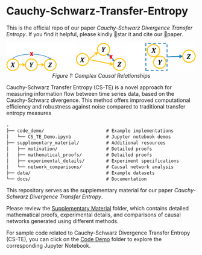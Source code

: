 # Cauchy-Schwarz-Transfer-Entropy
This is the official repo of our paper *Cauchy-Schwarz Divergence Transfer Entropy*. If you find it helpful, please kindly 🌟star it and cite our 📜paper.


<p align="center">
  <img src="Complex Causal Relationships.png" width="800" alt="CS-TE Overview"/>
  <br>
  <em>Figure 1: Complex Causal Relationships</em>
</p>

Cauchy-Schwarz Transfer Entropy (CS-TE) is a novel approach for measuring information flow between time series data, based on the Cauchy-Schwarz divergence. This method offers improved computational efficiency and robustness against noise compared to traditional transfer entropy measures

```
.
├── code_demo/                       # Example implementations
│   └── CS_TE_Demo.ipynb             # Jupyter notebook demos
├── supplementary_material/          # Additional resources
│   ├── motivation/                  # Detailed proofs
│   ├── mathematical_proofs/         # Detailed proofs
│   ├── experimental_details/        # Experiment specifications
│   └── network_comparisons/         # Causal network analysis
├── data/                            # Example datasets
└── docs/                            # Documentation
```

This repository serves as the supplementary material for our paper *Cauchy-Schwarz Divergence Transfer Entropy*.

Please review the [Supplementary Material](https://github.com/zhaozhaoma/Cauchy-Schwarz-Transfer-Entropy/tree/main/Supplementary%20Material) folder, which contains detailed mathematical proofs, experimental details, and comparisons of causal networks generated using different methods.

For sample code related to Cauchy-Schwarz Divergence Transfer Entropy (CS-TE), you can click on the [Code Demo](https://github.com/zhaozhaoma/Cauchy-Schwarz-Transfer-Entropy/tree/main/Code%20Demo) folder to explore the corresponding Jupyter Notebook.


